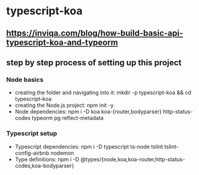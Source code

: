 # typescript-koa
## https://inviqa.com/blog/how-build-basic-api-typescript-koa-and-typeorm

## step by step process of setting up this project
 
 ### Node basics
 - creating the folder and navigating into it: mkdir -p typescript-koa && cd typescript-koa
 - creating the Node.js project: npm init -y
 - Node dependencies: npm i -D koa koa-{router,bodyparser} http-status-codes typeorm pg reflect-metadata

### Typescript setup
- Typescript dependencies: npm i -D typescript ts-node tslint tslint-config-airbnb nodemon
- Type definitions: npm i -D @types/{node,koa,koa-router,http-status-codes,koa-bodyparser}


